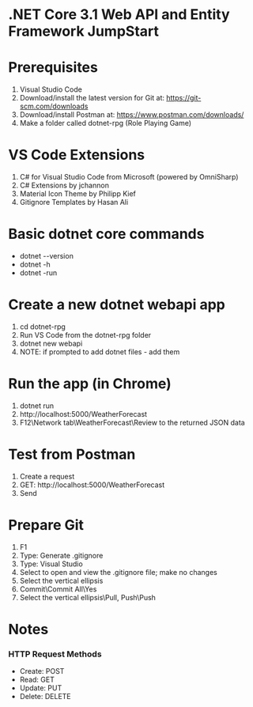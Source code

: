 # .NET Core 3.1 Web API and Entity Framework JumpStart

# Prerequisites
1. Visual Studio Code
2. Download/install the latest version for Git at: https://git-scm.com/downloads
4. Download/install Postman at: https://www.postman.com/downloads/
3. Make a folder called dotnet-rpg (Role Playing Game)

# VS Code Extensions
1. C# for Visual Studio Code from Microsoft (powered by OmniSharp)
2. C# Extensions by jchannon 
3. Material Icon Theme by Philipp Kief 
4. Gitignore Templates by Hasan Ali

# Basic dotnet core commands
- dotnet --version
- dotnet -h
- dotnet -run

# Create a new dotnet webapi app
1. cd dotnet-rpg
2. Run VS Code from the dotnet-rpg folder
3. dotnet new webapi
4. NOTE: if prompted to add dotnet files - add them

# Run the app (in Chrome)
1. dotnet run
2. http://localhost:5000/WeatherForecast
3. F12\Network tab\WeatherForecast\Review to the returned JSON data

# Test from Postman
1. Create a request
2. GET: http://localhost:5000/WeatherForecast
3. Send

# Prepare Git
1. F1
2. Type: Generate .gitignore
3. Type: Visual Studio
4. Select to open and view the .gitignore file; make no changes
5. Select the vertical ellipsis
6. Commit\Commit All\Yes
7. Select the vertical ellipsis\Pull, Push\Push

# Notes

### HTTP Request Methods
- Create: POST
- Read: GET
- Update: PUT
- Delete: DELETE